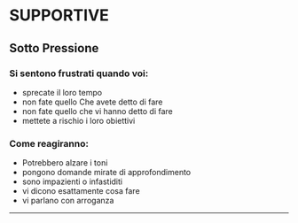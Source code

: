 # **S**UPPORTIVE

## Sotto Pressione

### Si sentono frustrati quando voi:

- sprecate il loro tempo
- non fate quello Che avete detto di fare
- non fate quello che vi hanno detto di fare
- mettete a rischio i loro obiettivi

### Come reagiranno:

- Potrebbero alzare i toni
- pongono domande mirate di approfondimento
- sono impazienti o infastiditi
- vi dicono esattamente cosa fare
- vi parlano con arroganza

---
